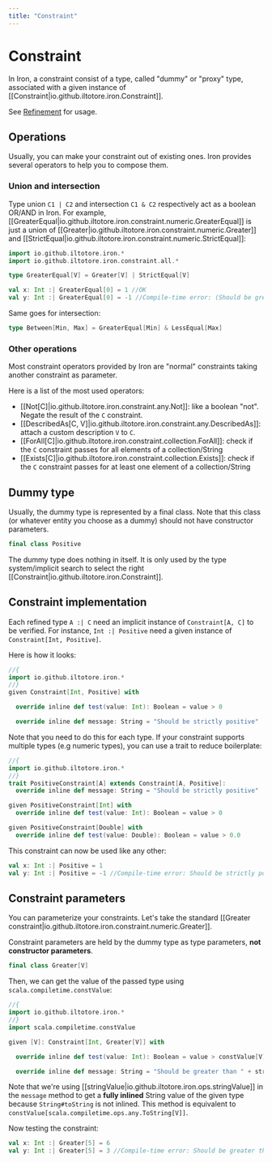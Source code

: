 ```yaml
---
title: "Constraint"
---
```


# Constraint

In Iron, a constraint consist of a type, called "dummy" or "proxy" type, associated with a given
instance of [[Constraint|io.github.iltotore.iron.Constraint]].

See [Refinement](refinement.md) for usage.

## Operations

Usually, you can make your constraint out of existing ones. Iron provides several operators to help you to compose them. 

### Union and intersection

Type union `C1 | C2` and intersection `C1 & C2` respectively act as a boolean OR/AND in Iron. For example, [[GreaterEqual|io.github.iltotore.iron.constraint.numeric.GreaterEqual]] is just a union of [[Greater|io.github.iltotore.iron.constraint.numeric.Greater]] and [[StrictEqual|io.github.iltotore.iron.constraint.numeric.StrictEqual]]:

```scala sc-name:GreaterEqual.scala
import io.github.iltotore.iron.*
import io.github.iltotore.iron.constraint.all.*

type GreaterEqual[V] = Greater[V] | StrictEqual[V]
```
```scala sc:nocompile sc-compile-with:GreaterEqual.scala
val x: Int :| GreaterEqual[0] = 1 //OK
val y: Int :| GreaterEqual[0] = -1 //Compile-time error: (Should be greater than 0 | Should strictly equal to 0)
```

Same goes for intersection:

```scala sc-compile-with:GreaterEqual.scala
type Between[Min, Max] = GreaterEqual[Min] & LessEqual[Max]
```

### Other operations

Most constraint operators provided by Iron are "normal" constraints taking another constraint as parameter.

Here is a list of the most used operators:
- [[Not\[C\]|io.github.iltotore.iron.constraint.any.Not]]: like a boolean "not". Negate the result of the `C` constraint.
- [[DescribedAs\[C, V\]|io.github.iltotore.iron.constraint.any.DescribedAs]]: attach a custom description `V` to `C`.
- [[ForAll\[C\]|io.github.iltotore.iron.constraint.collection.ForAll]]: check if the `C` constraint passes for all elements of a collection/String
- [[Exists\[C\]|io.github.iltotore.iron.constraint.collection.Exists]]: check if the `C` constraint passes for at least one element of a collection/String

## Dummy type

Usually, the dummy type is represented by a final class. Note that this class (or whatever entity you choose as a dummy)
should not have constructor parameters.

```scala sc-name:Positive.scala
final class Positive
```

The dummy type does nothing in itself. It is only used by the type system/implicit search to select the right
[[Constraint|io.github.iltotore.iron.Constraint]].

## Constraint implementation

Each refined type `A :| C` need an implicit instance of `Constraint[A, C]` to be verified. For instance,
`Int :| Positive` need a given instance of `Constraint[Int, Positive]`.

Here is how it looks:

```scala sc:nocompile sc-name:PositiveAndConstraint.scala sc-compile-with:Positive.scala
//{
import io.github.iltotore.iron.*
//}
given Constraint[Int, Positive] with

  override inline def test(value: Int): Boolean = value > 0

  override inline def message: String = "Should be strictly positive"
```

Note that you need to do this for each type. If your constraint supports multiple types (e.g numeric types),
you can use a trait to reduce boilerplate:

```scala sc:nocompile sc-compile-with:Positive.scala
//{
import io.github.iltotore.iron.*
//}
trait PositiveConstraint[A] extends Constraint[A, Positive]:
  override inline def message: String = "Should be strictly positive"

given PositiveConstraint[Int] with
  override inline def test(value: Int): Boolean = value > 0

given PositiveConstraint[Double] with
  override inline def test(value: Double): Boolean = value > 0.0
```

This constraint can now be used like any other:

```scala sc:nocompile sc-compile-with:PositiveAndConstraint.scala
val x: Int :| Positive = 1
val y: Int :| Positive = -1 //Compile-time error: Should be strictly positive
```

## Constraint parameters

You can parameterize your constraints.
Let's take the standard [[Greater constraint|io.github.iltotore.iron.constraint.numeric.Greater]].

Constraint parameters are held by the dummy type as type parameters, **not constructor parameters**.

```scala sc-name:Greater.scala
final class Greater[V]
```

Then, we can get the value of the passed type using `scala.compiletime.constValue`:

```scala sc:nocompile sc-name:GreaterAndConstraint.scala sc-compile-with:Greater.scala
//{
import io.github.iltotore.iron.*
//}
import scala.compiletime.constValue

given [V]: Constraint[Int, Greater[V]] with

  override inline def test(value: Int): Boolean = value > constValue[V]

  override inline def message: String = "Should be greater than " + stringValue[V]
```

Note that we're using [[stringValue|io.github.iltotore.iron.ops.stringValue]] in the `message` method to get
a __fully inlined__ String value of the given type because `String#toString` is not inlined.
This method is equivalent to `constValue[scala.compiletime.ops.any.ToString[V]]`.

Now testing the constraint:

```scala sc:nocompile sc-compile-with:GreaterAndConstraint.scala
val x: Int :| Greater[5] = 6
val y: Int :| Greater[5] = 3 //Compile-time error: Should be greater than 5
```